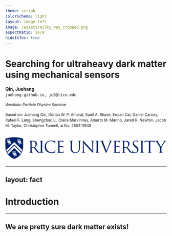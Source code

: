```yaml
---
theme: seriph
colorSchema: light
layout: image-left
image: /assets/milky_way_cropped.png
aspectRatio: 16/9
hideInToc: true
---
```


# Searching for ultraheavy dark matter using mechanical sensors

**Qin, Juehang**  
`juehang.github.io, jq8@rice.edu`

*<small>Westlake Particle Physics Seminar </small>*

<small>Based on: Juehang Qin, Dorian W. P. Amaral, Sunil A. Bhave, Erqian Cai, Daniel Carney, Rafael F. Lang, Shengchao Li, Claire Marvinney, Alberto M. Marino, Jared R. Newton, Jacob M. Taylor, Christopher Tunnell, arXiv: 2503.11645</small>

![Rice University](/assets/Rice_University_Logo_280_Blue.svg)
---

<Toc maxDepth="1" />

---
layout: fact
---

# Introduction
---
## We are pretty sure dark matter exists!